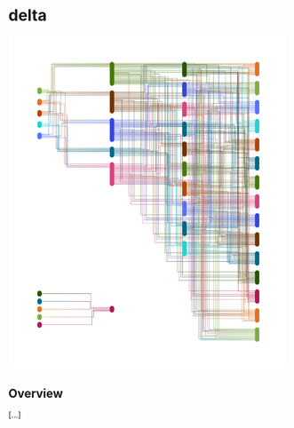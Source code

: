 # delta #

<center>
<div style="max-width: 500px;">

![DAG Graph](./documentation/Assets/DAG.png)

</div>
</center>

## Overview ## 

[...]
